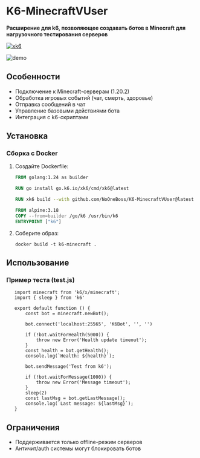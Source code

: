 # K6-MinecraftVUser
**Расширение для k6, позволяющее создавать ботов в Minecraft для нагрузочного тестирования серверов**

[![xk6](https://img.shields.io/badge/build%20with-xk6-%23FF6C37)](https://github.com/grafana/xk6)

![demo](https://i.imgur.com/C7Xundc.gif)

## Особенности
- Подключение к Minecraft-серверам (1.20.2)
- Обработка игровых событий (чат, смерть, здоровье)
- Отправка сообщений в чат
- Управление базовыми действиями бота
- Интеграция с k6-скриптами

## Установка
### Сборка с Docker
1. Создайте Dockerfile:
   ```dockerfile
   FROM golang:1.24 as builder

   RUN go install go.k6.io/xk6/cmd/xk6@latest
   
   RUN xk6 build --with github.com/NoOneBoss/K6-MinecraftVUser@latest
   
   FROM alpine:3.18
   COPY --from=builder /go/k6 /usr/bin/k6
   ENTRYPOINT ["k6"]
   ```

2. Соберите образ:
    ```
    docker build -t k6-minecraft .
    ```
## Использование
### Пример теста (test.js)
   ```
      import minecraft from 'k6/x/minecraft';
      import { sleep } from 'k6'
      
      export default function () {
          const bot = minecraft.newBot();
      
          bot.connect('localhost:25565', 'K6Bot', '', '')
      
          if (!bot.waitForHealth(5000)) {
              throw new Error('Health update timeout');
          }
          const health = bot.getHealth();
          console.log(`Health: ${health}`);
      
          bot.sendMessage('Test from k6');
      
          if (!bot.waitForMessage(1000)) {
              throw new Error('Message timeout');
          }
          sleep(2)
          const lastMsg = bot.getLastMessage();
          console.log(`Last message: ${lastMsg}`);
      }
   ```

## Ограничения
- Поддерживается только offline-режим серверов
- Античит/auth системы могут блокировать ботов
